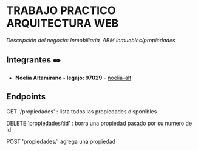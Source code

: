 # TRABAJO PRACTICO ARQUITECTURA WEB

_Descripción del negocio: Inmobiliaria, ABM inmuebles/propiedades_

## Integrantes ✒️

* **Noelia Altamirano - legajo: 97029** -  [noelia-alt](https://github.com/noelia-alt)

## Endpoints

GET '/propiedades' : lista todos las propiedades disponibles

DELETE 'propiedades/:id' : borra una propiedad pasado por su numero de id

POST 'propiedades/' agrega una propiedad


